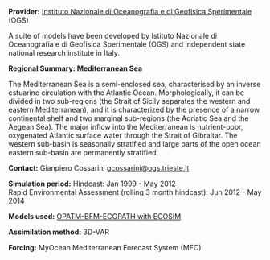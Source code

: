 **Provider:** [Instituto Nazionale di Oceanografia e di Geofisica Sperimentale](http://www.ogs.trieste.it/)
(OGS)

A suite of models have been developed by Istituto Nazionale di Oceanografia e di Geofisica Sperimentale (OGS) and independent state national research institute in Italy.

**Regional Summary: Mediterranean Sea**

The Mediterranean Sea is a semi-enclosed sea, characterised by an inverse estuarine circulation with the Atlantic Ocean. Morphologically, it can be divided in two sub-regions (the Strait of Sicily separates the western and eastern Mediterranean), and it is characterized by the presence of a narrow continental shelf and two marginal sub-regions (the Adriatic Sea and the Aegean Sea). The major inflow into the Mediterranean is nutrient-poor, oxygenated Atlantic surface water through the Strait of Gibraltar. The western sub-basin is seasonally stratified and large parts of the open ocean eastern sub-basin are permanently stratified.

**Contact:** Gianpiero Cossarini [gcossarini@ogs.trieste.it](mailto:gcossarini@ogs.trieste.it)



**Simulation period:**
Hindcast: Jan 1999 - May 2012<br>
Rapid Environmental Assessment (rolling 3 month hindcast): Jun 2012 - May 2014

**Models used:** <a href="/resources/Modelling_in_the_Med_Sea_OGS.pdf" target="_blank">OPATM-BFM-ECOPATH with ECOSIM</a>




**Assimilation method:** 3D-VAR




**Forcing:** MyOcean Mediterranean Forecast System (MFC)









